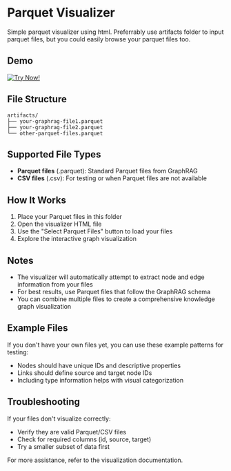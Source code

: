 # Parquet Visualizer 
Simple parquet visualizer using html. Preferrably use artifacts folder to input parquet files, but you could easily browse your parquet files too.

## Demo
[![Try Now!](https://img.shields.io/badge/Try%20Now!-FFD700?style=for-the-badge)](https://husaynirfan1.github.io/simple-parquet-visualizer/visualizer.html)


## File Structure

```
artifacts/
├── your-graphrag-file1.parquet
├── your-graphrag-file2.parquet
└── other-parquet-files.parquet
```

## Supported File Types

- **Parquet files** (.parquet): Standard Parquet files from GraphRAG
- **CSV files** (.csv): For testing or when Parquet files are not available

## How It Works

1. Place your Parquet files in this folder
2. Open the visualizer HTML file
3. Use the "Select Parquet Files" button to load your files
4. Explore the interactive graph visualization

## Notes

- The visualizer will automatically attempt to extract node and edge information from your files
- For best results, use Parquet files that follow the GraphRAG schema
- You can combine multiple files to create a comprehensive knowledge graph visualization

## Example Files

If you don't have your own files yet, you can use these example patterns for testing:

- Nodes should have unique IDs and descriptive properties
- Links should define source and target node IDs
- Including type information helps with visual categorization

## Troubleshooting

If your files don't visualize correctly:
- Verify they are valid Parquet/CSV files
- Check for required columns (id, source, target)
- Try a smaller subset of data first

For more assistance, refer to the visualization documentation.
